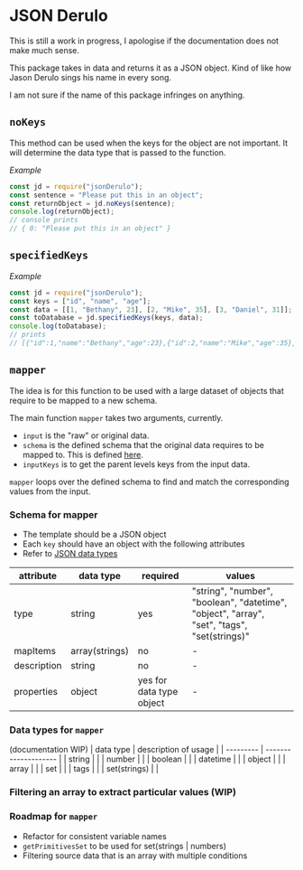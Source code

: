 # JSON Derulo

This is still a work in progress, I apologise if the documentation does not make much sense.

This package takes in data and returns it as a JSON object. Kind of like how Jason Derulo sings his name in every song.

I am not sure if the name of this package infringes on anything.

## `noKeys`
This method can be used when the keys for the object are not important. It will determine the data type that is passed to the function.

*Example*
```javascript
const jd = require("jsonDerulo");
const sentence = "Please put this in an object";
const returnObject = jd.noKeys(sentence);
console.log(returnObject);
// console prints 
// { 0: "Please put this in an object" }
```

## `specifiedKeys`
*Example*
```javascript
const jd = require("jsonDerulo");
const keys = ["id", "name", "age"];
const data = [[1, "Bethany", 23], [2, "Mike", 35], [3, "Daniel", 31]];
const toDatabase = jd.specifiedKeys(keys, data);
console.log(toDatabase);
// prints
// [{"id":1,"name":"Bethany","age":23},{"id":2,"name":"Mike","age":35},{"id":3,"name":"Daniel","age":31}]
```

## `mapper`
The idea is for this function to be used with a large dataset of objects that require to be mapped to a new schema.

The main function `mapper` takes two arguments, currently.
* `input` is the "raw" or original data.
* `schema` is the defined schema that the original data requires to be mapped to. This is defined [here](#schema-for-mapper).
* `inputKeys` is to get the parent levels keys from the input data.

`mapper` loops over the defined schema to find and match the corresponding values from the input.

### Schema for mapper
* The template should be a JSON object
* Each `key` should have an object with the following attributes
* Refer to [JSON data types](https://datatracker.ietf.org/doc/html/rfc7159#:~:text=JSON%20can%20represent%20four%20primitive%20types%20(strings%2C%20numbers%2C%20booleans%2C%0A%20%20%20and%20null)%20and%20two%20structured%20types%20(objects%20and%20arrays).)

| attribute | data type | required | values |
| --------- | --------- | -------- | ------ |
| type | string | yes | "string", "number", "boolean", "datetime", "object", "array", "set", "tags", "set(strings)" |
| mapItems | array(strings) | no | - |
| description | string | no | - |
| properties | object | yes for data type object | - |

### Data types for `mapper`
(documentation WIP)
| data type | description of usage |
| --------- | -------------------- |
| string | |
| number | |
| boolean | |
| datetime | |
| object | |
| array | |
| set | |
| tags | |
| set(strings) | |

### Filtering an array to extract particular values (WIP)

### Roadmap for `mapper`
* Refactor for consistent variable names
* `getPrimitivesSet` to be used for set(strings | numbers)
* Filtering source data that is an array with multiple conditions
